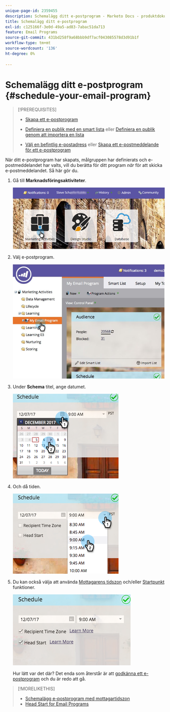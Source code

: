 ```yaml
---
unique-page-id: 2359455
description: Schemalägg ditt e-postprogram - Marketo Docs - produktdokumentation
title: Schemalägg ditt e-postprogram
exl-id: c125166f-3e0d-49a5-ad83-7abac51da713
feature: Email Programs
source-git-commit: 431bd258f9a68bbb9df7acf043085578d3d91b1f
workflow-type: tm+mt
source-wordcount: '136'
ht-degree: 0%

---
```


# Schemalägg ditt e-postprogram {#schedule-your-email-program}

>[!PREREQUISITES]
>
>* [Skapa ett e-postprogram](/help/marketo/product-docs/email-marketing/email-programs/creating-an-email-program/create-an-email-program.md)
>* [Definiera en publik med en smart lista](/help/marketo/product-docs/email-marketing/email-programs/managing-people-in-email-programs/define-an-audience-with-a-smart-list.md) eller [Definiera en publik genom att importera en lista](/help/marketo/product-docs/email-marketing/email-programs/managing-people-in-email-programs/define-an-audience-by-importing-a-list.md)
>
>* [Välj en befintlig e-postadress](/help/marketo/product-docs/email-marketing/email-programs/email-program-actions/choose-an-existing-email.md) eller [Skapa ett e-postmeddelande för ett e-postprogram](/help/marketo/product-docs/email-marketing/email-programs/email-program-actions/create-an-email-for-an-email-program.md)

När ditt e-postprogram har skapats, målgruppen har definierats och e-postmeddelandet har valts, vill du berätta för ditt program *när* för att skicka e-postmeddelandet. Så här gör du.

1. Gå till **Marknadsföringsaktiviteter**.

   ![](assets/login-marketing-activities-1.png)

1. Välj e-postprogram.

   ![](assets/selectemailprogram-1.jpg)

1. Under **Schema** titel, ange datumet.

   ![](assets/image2017-12-5-14-3a4-3a28.png)

1. Och då tiden.

   ![](assets/image2017-12-5-14-3a3-3a58.png)

1. Du kan också välja att använda [Mottagarens tidszon](/help/marketo/product-docs/email-marketing/email-programs/email-program-actions/scheduling-with-recipient-time-zone/schedule-email-programs-with-recipient-time-zone.md) och/eller [Startpunkt](/help/marketo/product-docs/email-marketing/email-programs/email-program-actions/head-start-for-email-programs.md) funktioner.

   ![](assets/image2017-12-5-14-3a3-3a12.png)

   Hur lätt var det där? Det enda som återstår är att [godkänna ett e-postprogram](/help/marketo/product-docs/email-marketing/email-programs/email-program-actions/approve-unapprove-an-email-program.md) och du är redo att gå.

>[!MORELIKETHIS]
>
>* [Schemalägg e-postprogram med mottagartidszon](/help/marketo/product-docs/email-marketing/email-programs/email-program-actions/scheduling-with-recipient-time-zone/schedule-email-programs-with-recipient-time-zone.md)
>* [Head Start for Email Programs](/help/marketo/product-docs/email-marketing/email-programs/email-program-actions/head-start-for-email-programs.md)
